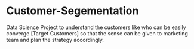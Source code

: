 # Customer-Segementation
Data Science Project to understand the customers like who can be easily converge [Target Customers] so that the sense can be given to marketing team and plan the strategy accordingly.  

